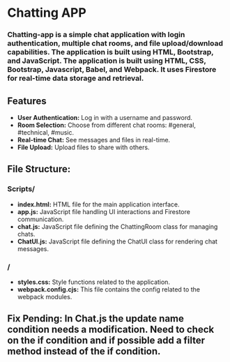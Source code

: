 # Chatting APP
### Chatting-app is a simple chat application with login authentication, multiple chat rooms, and file upload/download capabilities. The application is built using HTML, Bootstrap, and JavaScript. The application is built using HTML, CSS, Bootstrap, Javascript, Babel, and Webpack. It uses Firestore for real-time data storage and retrieval. 

## Features

- **User Authentication:** Log in with a username and password.
- **Room Selection:** Choose from different chat rooms: #general, #technical, #music.
- **Real-time Chat:** See messages and files in real-time.
- **File Upload:** Upload files to share with others.

## File Structure:

### Scripts/
- **index.html:** HTML file for the main application interface.
- **app.js:** JavaScript file handling UI interactions and Firestore communication.
- **chat.js:** JavaScript file defining the ChattingRoom class for managing chats.
- **ChatUI.js:** JavaScript file defining the ChatUI class for rendering chat messages.
### /
- **styles.css:** Style functions related to the application.
- **webpack.config.cjs:** This file contains the config related to the webpack modules.



## Fix Pending: In Chat.js the update name condition needs a modification. Need to check on the if condition and if possible add a filter method instead of the if condition.
